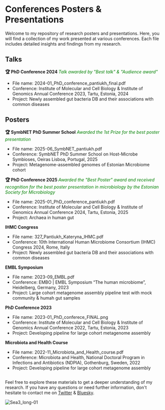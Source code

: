 # Conferences Posters & Presentations

Welcome to my repository of research posters and presentations. Here, you will find a collection of my work presented at various conferences. Each file includes detailed insights and findings from my research.

## Talks

<b>🏆 PhD Conference 2024 </b>
<i><span style="color: green;"> Talk awarded by "Best talk" & "Audience award" </span></i>
- File name: 2024-01_PhD_conference_pantiukh_final.pdf
- Conference: Institute of Molecular and Cell Biology & Institute of Genomics Annual Conference 2023, Tartu, Estonia, 2024
- Project: Newly assembled gut bacteria DB and their associations with common diseases

## Posters

<b>🏆 SymbNET PhD Summer School</b>
<i><span style="color: green;"> Awarded the 1st Prize for the best poster presentation  </span></i>
- File name: 2025-06_SymbNET_pantiukh.pdf
- Conference: SymbNET PhD Summer School on Host-Microbe Symbioses, Oeiras Lisboa, Portugal, 2025
- Project: Metagenome-assembled genomes of Estonian Microbiome cohort

<b>🏆 PhD Conference 2025 </b>
<i><span style="color: green;"> Awarded the "Best Poster" award and received recognition for the best poster presentation in microbiology by the Estonian Society for Microbiology </span></i>
- File name: 2025-01_PhD_conference_pantiukh.pdf
- Conference: Institute of Molecular and Cell Biology & Institute of Genomics Annual Conference 2024, Tartu, Estonia, 2025
- Project: Archaea in human gut

<b> IHMC Congress </b>
- File name: 327_Pantiukh_Kateryna_IHMC.pdf
- Conference: 10th International Human Microbiome Consortium (IHMC) Congress 2024, Rome, Itally
- Project: Newly assembled gut bacteria DB and their associations with common diseases

<b> EMBL Symposium </b>
- File name: 2023-09_EMBL.pdf
- Conference: EMBO | EMBL Symposium “The human microbiome”, Heidelberg, Germany, 2023
- Project: Large cohort metagenome assembly pipeline test with mock community & humah gut samples

<b> PhD Conference 2023 </b>
- File name: 2023-01_PhD_conferece_FINAL.png
- Conference: Institute of Molecular and Cell Biology & Institute of Genomics Annual Conference 2022, Tartu, Estonia, 2023
- Project: Developing pipeline for large cohort metagenome assembly

<b> Microbiota and Health Course </b>
- File name: 2022-11_Microbiota_and_Health_course.pdf
- Conference: Microbiota and Health, National Doctoral Program in Infections and Antibiotics (NDPIA), Gothenburg, Sweden, 2022
- Project: Developing pipeline for large cohort metagenome assembly
##


Feel free to explore these materials to get a deeper understanding of my research.
If you have any questions or need further information, don't hesitate to contact me on [Twitter](https://twitter.com/KPantiukh) & [Bluesky](https://bsky.app/profile/katerynap.bsky.social).


![Sea3_long-01](https://user-images.githubusercontent.com/15068419/225294622-be24ceaa-8b38-4772-a6de-7238103f488f.png)

